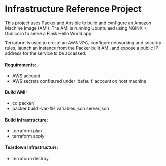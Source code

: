 # Infrastructure Reference Project

This project uses Packer and Ansible to build and configure an Amazon Machine Image (AMI). The AMI is running Ubuntu and using NGINX + Gunicorn to serve a Flask Hello World app.  

Terraform is used to create an AWS VPC, configure networking and security rules, launch an instance from the Packer built AMI, and expose a public IP address for the service to be accessed. 


#### Requirements: 
* AWS account
* AWS secrets configured under 'default' account on host machine

#### Build AMI:
* cd packer/
* packer build -var-file variables.json server.json

#### Build Infrastructure:
* terraform plan
* terraform apply

#### Teardown Infrastructure:
* terraform destroy